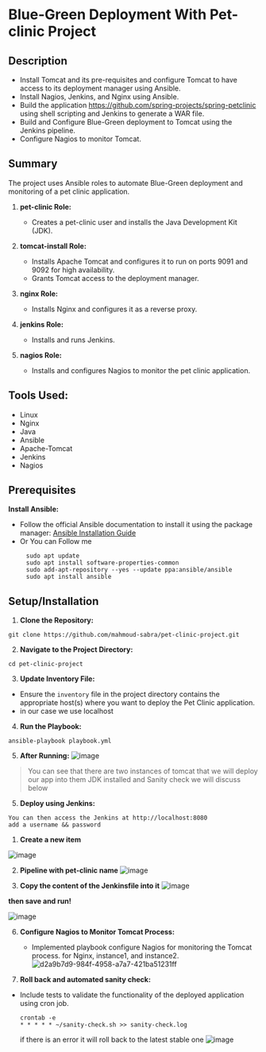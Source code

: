 # Blue-Green Deployment With Pet-clinic Project
## Description
- Install Tomcat and its pre-requisites and configure Tomcat to have access to its deployment manager using Ansible.
- Install Nagios, Jenkins, and Nginx using Ansible.
- Build the application https://github.com/spring-projects/spring-petclinic using shell scripting  and Jenkins to generate a WAR file.
- Build and Configure Blue-Green deployment to Tomcat using the Jenkins pipeline.
- Configure Nagios to monitor Tomcat.
## Summary
The project uses Ansible roles to automate Blue-Green deployment and monitoring of a pet clinic application.

1. **pet-clinic Role:**
   - Creates a pet-clinic user and installs the Java Development Kit (JDK).

2. **tomcat-install Role:**
   - Installs Apache Tomcat and configures it to run on ports 9091 and 9092 for high availability.
   - Grants Tomcat access to the deployment manager.
   
3. **nginx Role:**
   - Installs Nginx and configures it as a reverse proxy.

4. **jenkins Role:**
   - Installs and runs Jenkins.

5. **nagios Role:**
   - Installs and configures Nagios to monitor the pet clinic application.

## **Tools Used:**
- Linux
- Nginx
- Java
- Ansible
- Apache-Tomcat
- Jenkins
- Nagios


## Prerequisites

 **Install Ansible:**
   - Follow the official Ansible documentation to install it using the package manager: [Ansible Installation Guide](https://docs.ansible.com/ansible/latest/installation_guide/intro_installation.html)
   - Or You can Follow me
```
     sudo apt update
     sudo apt install software-properties-common
     sudo add-apt-repository --yes --update ppa:ansible/ansible
     sudo apt install ansible
```

## Setup/Installation

1. **Clone the Repository:**

```
git clone https://github.com/mahmoud-sabra/pet-clinic-project.git
```
2. **Navigate to the Project Directory:**

```
cd pet-clinic-project
```
3. **Update Inventory File:**
- Ensure the `inventory` file in the project directory contains the appropriate host(s) where you want to deploy the Pet Clinic application.
- in our case we use localhost
4. **Run the Playbook:**

```
ansible-playbook playbook.yml
```
5. **After Running:**
![image](https://github.com/mahmoud-sabra/pet-clinic-proj/assets/52472369/497d84dd-2eff-4a6e-b82c-c62402598255)
> You can see that there are two instances of tomcat that we will deploy our app into them
> JDK installed and Sanity check we will discuss below

5. **Deploy using Jenkins:**
```
You can then access the Jenkins at http://localhost:8080
add a username && password
```

1. **Create a new item**

![image](https://github.com/mahmoud-sabra/pet-clinic-proj/assets/52472369/b076c707-f89b-4da1-9c7d-f66f1e29f7a6)

2. **Pipeline with pet-clinic name** 
![image](https://github.com/mahmoud-sabra/pet-clinic-proj/assets/52472369/22d2857b-32ac-4fa8-9399-58f6d8c3aaa3)

3. **Copy the content of the Jenkinsfile into it** 
![image](https://github.com/mahmoud-sabra/pet-clinic-proj/assets/52472369/1be7aac0-d9fb-4cdb-9d9c-d66c66dc3562)

**then save and run!**

![image](https://github.com/mahmoud-sabra/pet-clinic-proj/assets/52472369/d49fc0e8-43fa-4b61-a9c2-cd3447ba16ce)


6. **Configure Nagios to Monitor Tomcat Process:**
   - Implemented playbook configure Nagios for monitoring the Tomcat process.
     for Nginx, instance1, and instance2.
     ![d2a9b7d9-984f-4958-a7a7-421ba51231ff](https://github.com/mahmoud-sabra/pet-clinic-proj/assets/52472369/4159811e-2519-4735-a6e5-a14d4785c3b6)

   

7. **Roll back and automated sanity check:**
 - Include tests to validate the functionality of the deployed application using cron job.
   ```
   crontab -e
   * * * * * ~/sanity-check.sh >> sanity-check.log
   ```
   if there is an error it will roll back to the latest stable one
   ![image](https://github.com/mahmoud-sabra/pet-clinic-proj/assets/52472369/5c3aa45b-549b-41a9-876f-6e22c82555f9)

     
